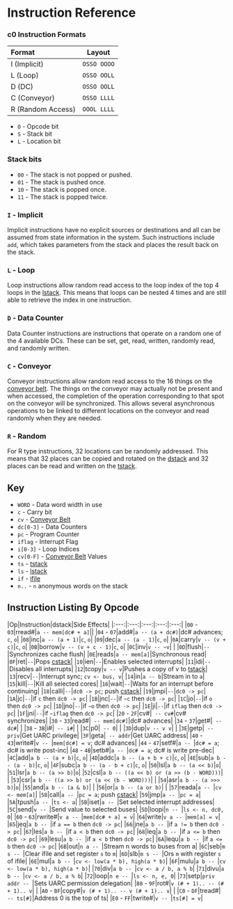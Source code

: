 # Instruction Reference

### c0 Instruction Formats

| Format | Layout |
|:------ |:------:|
|I (Implicit)|`OSSO OOOO`|
|L (Loop)|`OSSO OOLL`|
|D (DC)|`OSSO OOLL`|
|C (Conveyor)|`OSSO LLLL`|
|R (Random Access)|`OOOL LLLL`|

 - `O` - Opcode bit
 - `S` - Stack bit
 - `L` - Location bit

### Stack bits
- `00` - The stack is not popped or pushed.
- `01` - The stack is pushed once.
- `10` - The stack is popped once.
- `11` - The stack is popped twice.

### `I` - Implicit
Implicit instructions have no explicit sources or destinations and all can be assumed from state information in the system. Such instructions include `add`, which takes parameters from the stack and places the result back on the stack.

### `L` - Loop
Loop instructions allow random read access to the loop index of the top 4 loops in the [lstack](architecture/lstack.html). This means that loops can be nested 4 times and are still able to retrieve the index in one instruction.

### `D` - Data Counter
Data Counter instructions are instructions that operate on a random one of the 4 available DCs. These can be set, get, read, written, randomly read, and randomly written.

### `C` - Conveyor
Conveyor instructions allow random read access to the 16 things on the [conveyor belt](architecture/conveyor.html). The things on the conveyor may actually not be present and when accessed, the completion of the operation corresponding to that spot on the conveyor will be synchronized. This allows several asynchronous operations to be linked to different locations on the conveyor and read randomly when they are needed.

### `R` - Random
For R type instructions, 32 locations can be randomly addressed. This means that 32 places can be copied and rotated on the [dstack](architecture/dstack.html) and 32 places can be read and written on the [tstack](architecture/tstack.html).

## Key
- `WORD` - Data word width in use
- `c` - Carry bit
- `cv` - [Conveyor Belt](architecture/conveyor.html)
- `dc[0-3]` - Data Counters
- `pc` - Program Counter
- `iflag` - Interrupt Flag
- `i[0-3]` - Loop Indices
- `cv[0-F]` - [Conveyor Belt](architecture/conveyor.html) Values
- `ts` - [tstack](architecture/tstack.html)
- `ls` - [lstack](architecture/lstack.html)
- `if` - [ifile](architecture/ifile.html)
- `n..` - `n` anonymous words on the stack

## Instruction Listing By Opcode

|Op|Instruction|dstack|Side Effects|
|:---:|:---:|:---:|:---:|:---:|
|`00` - `03`|rread#|`a -- mem[dc# + a]`||
|`04` - `07`|add#|`a -- (a + dc#)`|dc# advances; `c`, `o`|
|`08`|inc|`a -- (a + 1)`|`c`, `o`|
|`09`|dec|`a -- (a - 1)`|`c`, `o`|
|`0A`|carry|`v -- (v + c)`|`c`, `o`|
|`0B`|borrow|`v -- (v + c - 1)`|`c`, `o`|
|`0C`|inv|`v -- ~v`| |
|`0D`|flush|` -- `|Synchronizes cache flush|
|`0E`|reads|`a -- mem[a]`|Synchronous read|
|`0F`|ret|` -- `|Pops [cstack](architecture/cstack.html)|
|`10`|ien|` -- `|Enables selected interrupts|
|`11`|idi|` -- `|Disables all interrupts|
|`12`|tcopy|`v -- v`|Pushes a copy of v to [tstack](architecture/tstack.html)|
|`13`|recv|` -- `|Interrupt sync; `cv <- bus, v`|
|`14`|in|`a -- b`|Stream in to `a`|
|`15`|kill|` -- `|Kill all selected cores|
|`16`|wait|` -- `|Waits for an interrupt before continuing|
|`18`|calli|` -- `|`dc0 -> pc`; push [cstack](architecture/cstack.html)|
|`19`|jmpi|` -- `|`dc0 -> pc`|
|`1A`|jc|` -- `|if `c` then `dc0 -> pc`|
|`1B`|jnc|` -- `|if `~c` then `dc0 -> pc`|
|`1C`|jo|` -- `|if `o` then `dc0 -> pc`|
|`1D`|jno|` -- `|if `~o` then `dc0 -> pc`|
|`1E`|ji|` -- `|if `iflag` then `dc0 -> pc`|
|`1F`|jni|` -- `|if `~iflag` then `dc0 -> pc`|
|`20` - `2F`|cv#|` -- cv#`|cv# synchronizes|
|`30` - `33`|read#|` -- mem[dc#]`|dc# advances|
|`34` - `37`|get#|` -- dc#`| |
|`38` - `3B`|i#|` -- i#`| |
|`3C`|p0|` -- 0`| |
|`3D`|dup|`v -- v v`| |
|`3E`|getp|` -- priv`|Get UARC privilege|
|`3F`|geta|` -- addr`|Get UARC address|
|`40` - `43`|write#|`v -- `|`mem[dc#] = v`; dc# advances|
|`44` - `47`|setf#|`a -- `|`dc# = a`; dc# is write post-inc|
|`48` - `4B`|setb#|`a -- `|`dc# = a`; dc# is write pre-dec|
|`4C`|add|`a b -- (a + b)`|`c`, `o`|
|`4D`|addc|`a b -- (a + b + c)`|`c`, `o`|
|`4E`|sub|`a b -- (a - b)`|`c`, `o`|
|`4F`|subc|`a b -- (a - b + c)`|`c`, `o`|
|`50`|lsl|`a b -- (a << b)`|`o`|
|`51`|lsr|`a b -- (a >> b)`|`o`|
|`52`|csl|`a b -- ((a << b) or (a >> (b - WORD)))`| |
|`53`|csr|`a b -- ((a >> b) or (a << (b - WORD)))`| |
|`54`|asr|`a b -- (a >>> b)`|`o`|
|`55`|and|`a b -- (a & b)`| |
|`56`|or|`a b -- (a or b)`| |
|`57`|reada|`a -- `|`cv <- mem[a]`|
|`58`|call|`a -- `|`pc = a`; push [cstack](architecture/cstack.html)|
|`59`|jmp|`a -- `|`pc = a`|
|`5A`|tpush|`a -- `|`ts <- a`|
|`5B`|iset|`a -- `|Set selected interrupt addresses|
|`5C`|send|`v -- `|Send value to selected buses|
|`5D`|loopi|`n -- `|`ls <- n, dc0, 0`|
|`60` - `63`|rwrite#|`v a -- `|`mem[dc# + a] = v`|
|`64`|write|`v a -- `|`mem[a] = v`|
|`65`|jeq|`a b -- `|if `a == b` then `dc0 -> pc`|
|`66`|jne|`a b -- `|if `a != b` then `dc0 -> pc`|
|`67`|les|`a b -- `|if `a < b` then `dc0 -> pc`|
|`68`|leq|`a b -- `|if `a <= b` then `dc0 -> pc`|
|`69`|lesu|`a b -- `|if `a < b` then `dc0 -> pc`|
|`6A`|lequ|`a b -- `|if `a <= b` then `dc0 -> pc`|
|`6B`|out|`n a -- `|Stream n words to buses from a|
|`6C`|seb|`m s -- `|Clear ifile and set register `s` to `m`|
|`6D`|slb|`m s -- `|Ors `m` with register `s` of ifile|
|`6E`|mul|`a b -- `|`cv <- low(a * b), high(a * b)`|
|`6F`|mulu|`a b -- `|`cv <- low(a * b), high(a * b)`|
|`70`|div|`a b -- `|`cv <- a / b, a % b`|
|`71`|divu|`a b -- `|`cv <- a / b, a % b`|
|`72`|loop|`n e -- `|`ls <- n, e, 0`|
|`73`|setp|`priv addr -- `|Sets UARC permission delegation|
|`80` - `9F`|rot#|`v (# + 1).. -- (# + 1).. v`| |
|`A0` - `BF`|copy#|`v (# + 1).. -- v (# + 1).. v`| |
|`C0` - `DF`|tread#|` -- ts[#]`|Address 0 is the top of ts|
|`E0` - `FF`|twrite#|`v -- `|`ts[#] = v`|
